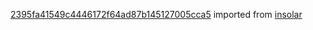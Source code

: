 [2395fa41549c4446172f64ad87b145127005cca5](https://github.com/insolar/insolar/commit/2395fa41549c4446172f64ad87b145127005cca5) imported from [insolar](https://github.com/insolar/insolar)
